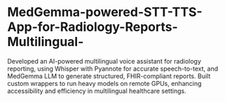 # MedGemma-powered-STT-TTS-App-for-Radiology-Reports-Multilingual-
Developed an AI-powered multilingual voice assistant for radiology reporting, using Whisper with Pyannote for accurate speech-to-text, and MedGemma LLM to generate structured, FHIR-compliant reports. Built custom wrappers to run heavy models on remote GPUs, enhancing accessibility and efficiency in multilingual healthcare settings.
